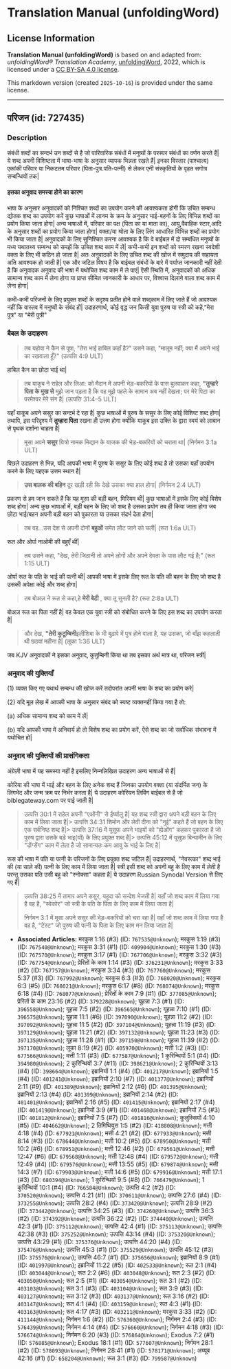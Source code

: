 # Translation Manual (unfoldingWord)

## License Information

**Translation Manual (unfoldingWord)** is based on and adapted from: _unfoldingWord® Translation Academy_, [unfoldingWord](https://unfoldingword.org/utw), 2022, which is licensed under a [CC BY-SA 4.0 license](https://creativecommons.org/licenses/by-sa/4.0/legalcode.en).

This markdown version (created `2025-10-16`) is provided under the same license.



--------------------------------

## परिजन (id: 727435)

### Description

संबंधी शब्दों का सन्दर्भ उन शब्दों से है जो पारिवारिक संबंधों में मनुष्यों के परस्पर संबंधों का वर्णन करते हैं\| ये शब्द अपनी विशिष्टता में भाषा\-भाषा के अनुसार व्यापक भिन्नता रखते हैं\| इनका विस्तार (पाश्चात्य) एकांकी परिवार या निकटतम परिवार (पिता\-पुत्र.पति\-पत्नी) से लेकर एनी संस्कृतियों के वृहत सगोत्र सम्बन्धियों तक\|

#### इसका अनुवाद समस्या होने का कारण

भाषा के अनुसार अनुवादकों को निश्चित शब्दों का उपयोग करने की आवश्यकता होगी कि उचित सम्बन्ध द्योतक शब्द का उपयोग करें कुछ भाषाओं में लानम के क्रम के अनुसार भाई\-बहनों के लिए विभिन्न शब्दों का प्रयोग किया जाता होगा\| अन्य भाषाओं में, परिवार का पक्ष (पिता का या माता का), आयु,वैवाहिक स्टार,आदि के अनुसार शब्दों का प्रयोग किया जाता होगा\| वक्ता/या श्रोता के लिए लिंग आधारित विभिन्न शब्दों का प्रयोग भी किया जाता है\| अनुवादकों के लिए सुनिश्चित करना आवश्यक है कि वे बाईबल में दो सम्बंधित मनुष्यों के मध्य यथातथ्य सम्बन्ध को समझें कि उचित शब्द काम में लें\| कभी\-कभी इन शब्दों को स्मरण रखना स्वदेशी वक्ता के लिए भी कठिन हो जाता है\| अतः अनुवादकों के लिए उचित शब्द की खोज में समुदाय की सहायता अति आवश्यक हो जाती है\| एक और जटिल विषय है कि बाईबल संबंधों के बारे में पर्याप्त जानकारी नहीं देती है कि अनुवादक अनुवाद की भाषा में यथोचित शब्द काम में ले पाएं\| ऎसी स्थिति में, अनुवादकों को अधिक सामान्य शब्द काम में लेना होगा या प्राप्त सीमित जानकारी के आधार पर, विश्वास दिलाने वाला शब्द काम में लेना होगा\|

कभी\-कभी परिजनों के लिए प्रयुक्त शब्दों के सदृश्य प्रतीत होने वाले शब्द्काम में लिए जाते हैं जो आवश्यक नहीं कि वास्तव में मनुष्यों के संबंद हों\| उदाहरणार्थ, कोई वृद्ध जन किसी युवा पुरुष या स्त्री को कहे,"मेरा पुत्र" या "मेरी पुत्री"

### बैबल के उदाहरण

> तब यहोवा ने कैन से पूषा, "तेरा भाई हाबिल कहाँ है?" उसने कहा, "मालूम नहीं; क्या मैं अपने भाई का रखवाला हूँ?" (उत्पत्ति 4:9 ULT)

हाबिल कैन का छोटा भाई था\|

> तब याकूब ने राहेल और लिआ: को मैदान में अपनी भेड़\-बकरियों के पास बुलवाकर कहा, **"तुम्हारे पिता के मुख से** मुझे जान पड़ता है कि वह मुझे पहले के सामान अब नहीं देखता; पर मेरे पिटा का परमेश्वर मेरे संग है\| (उत्पत्ति 31:4–5 ULT)

यहाँ याकूब अपने ससुर का सन्दर्भ दे रहा है\| कुछ भाषाओं में पुरुष के ससुर के लिए कोई विशिष्ट शब्द होगा\| तथापि, इस परिदृश्य में **तुम्हारा पिता** रखना ही उत्तम होगा क्योंकि याकूब इस उक्ति के द्वारा स्वयं को लाबान से पृथक दर्शाना चाहता है\|

> मूसा अपने **ससुर** यित्रो नामक मिद्यान के याजक की भेड़\-बकरियों को चराता था\| (निर्गमन 3:1a ULT)

पिछले उदाहरण से भिन्न, यदि आपकी भाषा में पुरुष के ससुर के लिए कोई शब्द है तो उसका यहाँ उपयोग करने के लिए यहएक उत्तम स्थान है\|

> **उस बालक की बहिन** दूर खड़ी रही कि देखे उसका क्या हाल होगा\| (निर्गमन 2:4 ULT)

प्रकरण से हम जान सकते हैं कि यह मूसा की बड़ी बहन, मिरियम थी\| कुछ भाषाओं में इसके लिए कोई विशेष शब्द होगा\| अन्य कुछ भाषाओं में, बड़ी बहन के लिए जो शब्द है उसका प्रयोग तब ही किया जाता होगा जब छोटा भाई/बहन अपनी बड़ी बहन को पुकारता या उसका संदर्भ देता होगा\|

> तब वह...उस देश से अपनी दोनों **बहुओं** समेत लौट जाने को चली\| (रूत 1:6a ULT)

रूत और ओर्पा नाओमी की बहुएँ थीं\|

> तब उसने कहा, "देख, तेरी जिठानी तो अपने लोगों और अपने देवता के पास लौट गई है;" (रूत 1:15 ULT)

ओर्पा रूत के पति के भाई की पत्नी थी\| आपकी भाषा में इसके लिए रूत के पति की बहन के लिए जो शब्द है उसकी अपेक्षा कोई और शब्द होगा\|

> तब बोअज़ ने रूत से कहा,हे **मेरी बेटी** , क्या तू सुनती है? (रूत 2:8a ULT)

बोअज़ रूत का पिता नहीं है\| वह केवल एक युवा स्त्री को संबोधित करने के लिए इस शब्द का उपयोग करता है\|

> और देख, **"तेरी कुटूम्बिनी**इलीशिबा के भी बुढ़ापे में पुत्र होने वाला है, यह उसका, जो बाँझ कहलाती थी छठवां महीना है\| (लूका 1:36 ULT)

जब KJV अनुवादकों ने इसका अनुवाद, कुतुम्बिनी किया था तब इसका अर्थ मात्र था, परिजन स्त्री\|

### अनुवाद की युक्तियाँ

(1\) व्यक्त किए गए यथार्थ सम्बन्ध की खोज करें तदोपरांत अपनी भाषा के शब्द का प्रयोग करे\|

(2\) यदि मूल लेख में आपकी भाषा के अनुसार संबंद को स्पष्ट व्यक्तनहीं किया गया है तो:

(a) अधिक सामान्य शब्द को काम में लें\|

(b) यदि आपकी भाषा में अनिवार्य हो तो विशेष शब्द का प्रयोग करें, ऐसे शब्द का जो सर्वाधिक संभावना में यथोचित हो\|

### अनुवाद की युक्तियों की प्रासंगिकता

अंग्रेज़ी भाषा में यह समस्या नहीं है इसलिए निम्नलिखित उदाहरण अन्य भाषाओं से हैं\|

कोरिया की भाषा में भाई और बहन के लिए अनेक शब्द हैं जिनका उपयोग वक्ता (या संदर्भित जन) के लिंगभेद और जन्म क्रम पर निर्भर करता है\| ये उदाहरण कोरियन लिविंग बाईबल से है जो biblegateway.com पर पाई जाती है\|

> उत्पत्ति 30:1 में राहेल अपनी "एओंनी" से ईर्ष्यालु है\| यह शब्द स्त्री द्वारा अपने बड़ी बहन के लिए काम में लिया जाता है\|\> उत्पत्ति 34:31 शिमोन और लेवी दीना को "नुई" कहते हैं जो बहन के लिए एक सर्वनिष्ठ शब्द है\|\> उत्पत्ति 37:16 में यूसुफ़ अपने भाइयों को "ह्येओंग" कहकर पुकारता है जो पुरुष द्वारा उसके बड़े भाइ(यों) के लिए प्रयुक्त शब्द है\|\> उत्पत्ति 45:12 में यूसुफ़ बिन्यामीन के लिए "दोंग्सेंग" काम में लेता है जो सामान्यतः कम आयु के भाई के लिए है\|

रूस की भाषा में पति या पत्नी के परिजनों के लिए प्रयुक्त शब्द जटिल हैं\| उदाहरणार्थ, "नेवस्त्का" शब्द भाई की (या साले की) पत्नी के लिए काम में लिया जाता है\| स्त्री इसी शब्द को अपनी बहु के लिए काम में लेती है परन्तु उसका पति उसी बहु को "स्नोक्सा" कहता है\| ये उदाहरण Russian Synodal Version से लिए गए हैं\|

> उत्पत्ति 38:25 में तामार अपने ससुर, यहूदा को सन्देश भेजती है\| यहाँ जो शब्द काम में लिया गया है वह है, "स्वेकोर" जो स्त्री के पति के पिता के लिए काम में लिया जाता है\|
> 
> निर्गमन 3:1 में मूसा अपने ससुर की भेड़\-बकरियों को चरा रहा है\| वहाँ जो शब्द काम में लिया गया है वह है, "टेस्ट" जो पुरुष की पत्नी के पिता के लिए काम मन लिया जाता है\|

* **Associated Articles:** मरकुस 1:16 (#3) (ID: `767535@Unknown`); मरकुस 1:19 (#3) (ID: `767540@Unknown`); मरकुस 3:31 (#1) (ID: `409904@Unknown`); मरकुस 1:30 (#3) (ID: `767570@Unknown`); मरकुस 3:17 (#1) (ID: `767706@Unknown`); मरकुस 3:32 (#3) (ID: `767754@Unknown`); प्रेरितों के काम 1:14 (#3) (ID: `376231@Unknown`); मरकुस 3:33 (#2) (ID: `767757@Unknown`); मरकुस 3:34 (#3) (ID: `767760@Unknown`); मरकुस 5:37 (#3) (ID: `767992@Unknown`); मरकुस 6:3 (#3) (ID: `768020@Unknown`); मरकुस 6:3 (#5) (ID: `768021@Unknown`); मरकुस 6:17 (#8) (ID: `768074@Unknown`); मरकुस 6:18 (#4) (ID: `768077@Unknown`); प्रेरितों के काम 7:9 (#1) (ID: `377085@Unknown`); प्रेरितों के काम 23:16 (#2) (ID: `379228@Unknown`); यूहन्ना 7:3 (#1) (ID: `396558@Unknown`); यूहन्ना 7:5 (#2) (ID: `396565@Unknown`); यूहन्ना 7:10 (#1) (ID: `396575@Unknown`); यूहन्ना 11:1 (#6) (ID: `397090@Unknown`); यूहन्ना 11:2 (#2) (ID: `397092@Unknown`); यूहन्ना 11:5 (#2) (ID: `397104@Unknown`); यूहन्ना 11:19 (#3) (ID: `397129@Unknown`); यूहन्ना 11:21 (#2) (ID: `397132@Unknown`); यूहन्ना 11:23 (#3) (ID: `397135@Unknown`); यूहन्ना 11:28 (#1) (ID: `397150@Unknown`); यूहन्ना 11:39 (#2) (ID: `397170@Unknown`); लूका 8:19 (#2) (ID: `405970@Unknown`); मत्ती 1:2 (#3) (ID: `677566@Unknown`); मत्ती 1:11 (#3) (ID: `677587@Unknown`); 1 कुरिन्थियों 5:1 (#4) (ID: `394980@Unknown`); 2 कुरिन्थियों 3:7 (#11) (ID: `398621@Unknown`); 2 कुरिन्थियों 3:13 (#4) (ID: `398664@Unknown`); इब्रानियों 1:1 (#4) (ID: `401217@Unknown`); इब्रानियों 1:5 (#4) (ID: `401241@Unknown`); इब्रानियों 2:10 (#7) (ID: `401377@Unknown`); इब्रानियों 2:11 (#9) (ID: `401389@Unknown`); इब्रानियों 2:12 (#6) (ID: `401395@Unknown`); इब्रानियों 2:13 (#4) (ID: `401399@Unknown`); इब्रानियों 2:14 (#2) (ID: `401401@Unknown`); इब्रानियों 2:16 (#5) (ID: `401415@Unknown`); इब्रानियों 2:17 (#4) (ID: `401419@Unknown`); इब्रानियों 3:9 (#1) (ID: `401468@Unknown`); इब्रानियों 7:5 (#3) (ID: `401812@Unknown`); इब्रानियों 7:5 (#7) (ID: `401816@Unknown`); कुलुस्सियों 4:10 (#5) (ID: `404662@Unknown`); 2 तिमिथियुस 1:5 (#2) (ID: `418808@Unknown`); मत्ती 4:18 (#4) (ID: `677921@Unknown`); मत्ती 4:21 (#2) (ID: `677933@Unknown`); मत्ती 8:14 (#3) (ID: `678644@Unknown`); मत्ती 10:2 (#5) (ID: `678950@Unknown`); मत्ती 10:2 (#6) (ID: `678951@Unknown`); मत्ती 12:46 (#2) (ID: `679561@Unknown`); मत्ती 12:47 (#6) (ID: `679568@Unknown`); मत्ती 12:48 (#4) (ID: `679572@Unknown`); मत्ती 12:49 (#4) (ID: `679576@Unknown`); मत्ती 13:55 (#5) (ID: `679874@Unknown`); मत्ती 14:3 (#7) (ID: `679903@Unknown`); मत्ती 14:6 (#5) (ID: `679916@Unknown`); मत्ती 17:1 (#3) (ID: `680394@Unknown`); 1 कुरिन्थियों 9:5 (#8) (ID: `766479@Unknown`); 1 कुरिन्थियों 10:1 (#4) (ID: `766584@Unknown`); उत्पत्ति 4:2 (#2) (ID: `370520@Unknown`); उत्पत्ति 4:21 (#1) (ID: `370611@Unknown`); उत्पत्ति 27:6 (#4) (ID: `373255@Unknown`); उत्पत्ति 28:2 (#4) (ID: `373420@Unknown`); उत्पत्ति 28:9 (#2) (ID: `373442@Unknown`); उत्पत्ति 34:25 (#3) (ID: `374260@Unknown`); उत्पत्ति 36:3 (#2) (ID: `374392@Unknown`); उत्पत्ति 36:22 (#2) (ID: `374440@Unknown`); उत्पत्ति 42:3 (#1) (ID: `375112@Unknown`); उत्पत्ति 42:4 (#1) (ID: `375113@Unknown`); उत्पत्ति 42:38 (#3) (ID: `375252@Unknown`); उत्पत्ति 43:14 (#4) (ID: `375320@Unknown`); उत्पत्ति 43:29 (#1) (ID: `375376@Unknown`); उत्पत्ति 44:20 (#4) (ID: `375476@Unknown`); उत्पत्ति 45:3 (#1) (ID: `375529@Unknown`); उत्पत्ति 45:12 (#3) (ID: `375576@Unknown`); उत्पत्ति 46:7 (#1) (ID: `375656@Unknown`); इब्रानियों 8:9 (#1) (ID: `401997@Unknown`); इब्रानियों 11:22 (#5) (ID: `402533@Unknown`); रूत 2:1 (#4) (ID: `403044@Unknown`); रूत 2:2 (#6) (ID: `403048@Unknown`); रूत 2:3 (#2) (ID: `403050@Unknown`); रूत 2:5 (#1) (ID: `403054@Unknown`); रूत 3:1 (#2) (ID: `403103@Unknown`); रूत 3:1 (#3) (ID: `403104@Unknown`); रूत 3:9 (#3) (ID: `403127@Unknown`); रूत 3:12 (#3) (ID: `403137@Unknown`); रूत 3:16 (#2) (ID: `403147@Unknown`); रूत 4:1 (#4) (ID: `403159@Unknown`); रूत 4:3 (#1) (ID: `403163@Unknown`); रूत 4:17 (#3) (ID: `403211@Unknown`); मरकुस 3:33 (#2) (ID: `411144@Unknown`); निर्गमन 1:6 (#2) (ID: `576360@Unknown`); निर्गमन 2:4 (#3) (ID: `576439@Unknown`); निर्गमन 4:14 (#4) (ID: `576660@Unknown`); निर्गमन 4:18 (#3) (ID: `576674@Unknown`); निर्गमन 6:20 (#3) (ID: `576864@Unknown`); Exodus 7:2 (#1) (ID: `576885@Unknown`); Exodus 18:1 (#1) (ID: `577607@Unknown`); निर्गमन 28:1 (#2) (ID: `578093@Unknown`); निर्गमन 28:41 (#1) (ID: `578171@Unknown`); अय्यूब 42:16  (#1) (ID: `658204@Unknown`); रूत 3:1 (#3) (ID: `799587@Unknown`)

